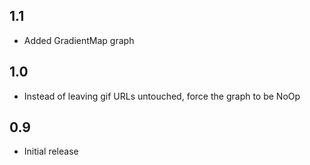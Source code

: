 1.1
---

- Added GradientMap graph

1.0
---

- Instead of leaving gif URLs untouched, force the graph to be NoOp


0.9
---

- Initial release
